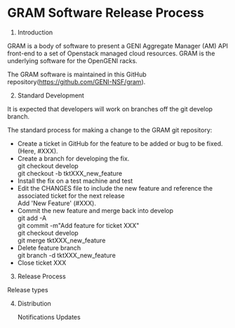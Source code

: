 <h1> GRAM Software Release Process</h1>

1. Introduction

GRAM is a body of software to present a GENI Aggregate Manager (AM) API front-end to a set of Openstack managed cloud resources. GRAM is the underlying software for the OpenGENI racks.

The GRAM software is maintained in this GitHub repository(https://github.com/GENI-NSF/gram).

2. Standard Development

It is expected that developers will work on branches off the git develop branch.

The standard process for making a change to the GRAM git repository:

* Create a ticket in GitHub for the feature to be added or bug to be fixed. (Here, #XXX).
* Create a branch for developing the fix.  
    git checkout develop  
    git checkout -b tktXXX_new_feature
* Install the fix on a test machine and test
* Edit the CHANGES file to include the new feature and reference the associated ticket for the next release  
    Add 'New Feature' (#XXX).
* Commit the new feature and merge back into develop  
    git add -A  
    git commit -m"Add feature for ticket XXX"  
    git checkout develop  
    git merge tktXXX_new_feature  
* Delete feature branch  
    git branch -d tktXXX_new_feature
* Close ticket XXX

3. Release Process

Release types


4. Distribution

   Notifications
   Updates

